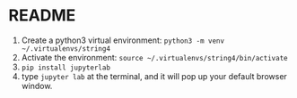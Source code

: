 # README
1. Create a python3 virtual environment: `python3 -m venv ~/.virtualenvs/string4`
2. Activate the environment: `source ~/.virtualenvs/string4/bin/activate`
3. `pip install jupyterlab`
4. type `jupyter lab` at the terminal, and it will pop up your default browser window. 
